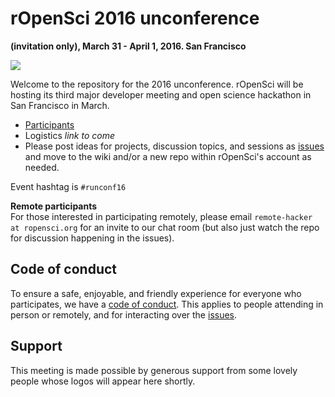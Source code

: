 # rOpenSci 2016 unconference
__(invitation only), March 31 - April 1, 2016. San Francisco__

![](http://i.imgur.com/TTnpSYS.png)

Welcome to the repository for the 2016 unconference.  rOpenSci will be hosting its third major developer meeting and open science hackathon in San Francisco in March.

* [Participants](http://unconf16.ropensci.org/#participants)  
* Logistics *link to come*  
* Please post ideas for projects, discussion topics, and sessions as [issues](https://github.com/ropensci/unconf/issues/) and move to the wiki and/or a new repo within rOpenSci's account as needed.

Event hashtag is `#runconf16`

__Remote participants__  
For those interested in participating remotely, please email `remote-hacker at ropensci.org` for an invite to our chat room (but also just watch the repo for discussion happening in the issues).

## Code of conduct

To ensure a safe, enjoyable, and friendly experience for everyone who participates, we have a [code of conduct](http://unconf16.ropensci.org/coc.html).  This applies to people attending in person or remotely, and for interacting over the [issues](https://github.com/ropensci16/issues).

## Support  
This meeting is made possible by generous support from some lovely people whose logos will appear here shortly.
